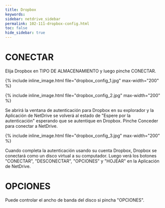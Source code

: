 ```yaml
---
title: Dropbox
keywords:
sidebar: netdrive_sidebar
permalink: 102-111-dropbox-config.html
toc: false
hide_sidebar: true
---
```


CONECTAR
==================
Elija Dropbox en TIPO DE ALMACENAMIENTO y luego pinche CONECTAR.


{% include inline_image.html file="dropbox_config_1.jpg" max-width="200" %}


{% include inline_image.html file="dropbox_config_2.jpg" max-width="200" %}


Se abrirá la ventana de autenticación para Dropbox en su explorador y la Aplicación de NetDrive se volverá al estado de "Espere por la autenticación" esperando que se autentique en Dropbox. Pinche Conceder para conectar a NetDrive.


{% include inline_image.html file="dropbox_config_3.jpg" max-width="200" %}

Cuando completa la autenticación usando su cuenta Dropbox, Dropbox se conectará como un disco virtual a su computador. Luego verá los botones "CONECTAR", "DESCONECTAR", "OPCIONES" y "HOJEAR" en la Aplicación de NetDrive.


OPCIONES
==================
Puede controlar el ancho de banda del disco si pincha "OPCIONES".

